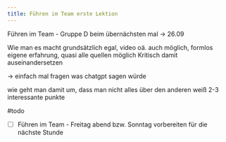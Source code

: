```yaml
---
title: Führen im Team erste Lektion
---
```


Führen im Team - Gruppe D beim übernächsten mal -> 26.09

Wie man es macht grundsätzlich egal, video oä. auch möglich, formlos
eigene erfahrung, quasi alle quellen möglich 
Kritisch damit auseinandersetzen

-> einfach mal fragen was chatgpt sagen würde

wie geht man damit um, dass man nicht alles über den anderen weiß
2-3 interessante punkte

#todo 
- [ ] Führen im Team - Freitag abend bzw. Sonntag vorbereiten für die nächste Stunde


